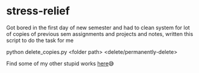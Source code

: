 # stress-relief
Got bored in the first day of new semester and had to clean system for lot of copies of previous sem assignments and projects and notes, written this script to do the task for me


python delete_copies.py \<folder path> \<delete/permanently-delete>

Find some of my other stupid works [here](https://github.com/DUMMY-the-BOT)😅
